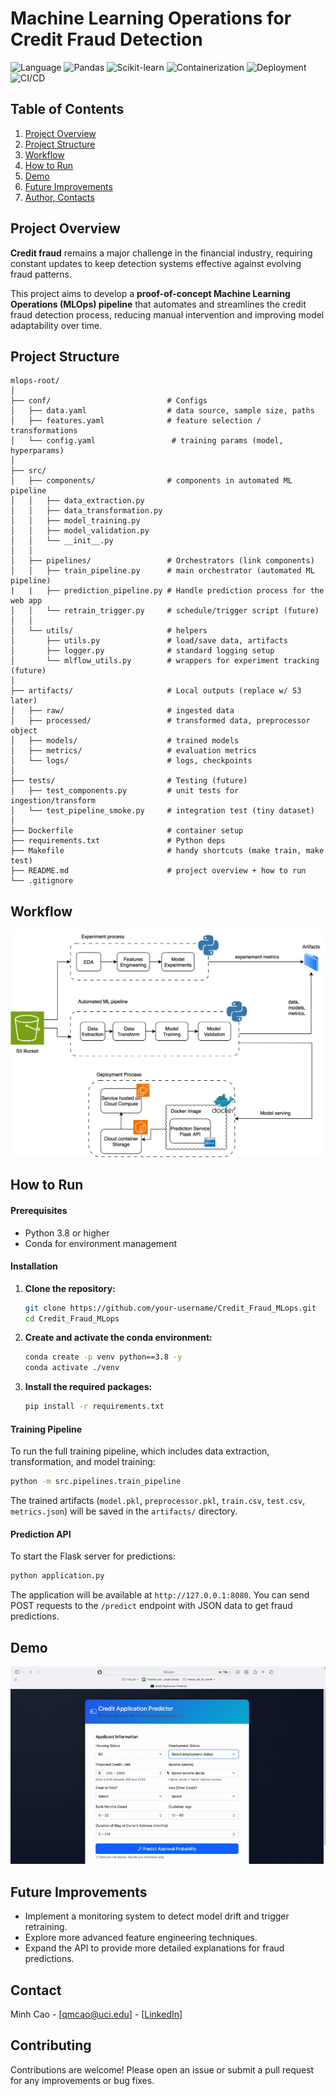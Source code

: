 # Machine Learning Operations for Credit Fraud Detection

![Language](https://img.shields.io/badge/Python-FFD43B?style=for-the-badge&logo=python&logoColor=blue)
![Pandas](https://img.shields.io/badge/Pandas-2C2D72?style=for-the-badge&logo=pandas&logoColor=white)
![Scikit-learn](https://img.shields.io/badge/scikit_learn-F7931E?style=for-the-badge&logo=scikit-learn&logoColor=white)
![Containerization](https://img.shields.io/badge/Docker-2CA5E0?style=for-the-badge&logo=docker&logoColor=white)
![Deployment](https://img.shields.io/badge/Amazon_Web_Services-FF9900?style=for-the-badge&logo=amazonwebservices&logoColor=white)
![CI/CD](https://img.shields.io/badge/GitHub_Actions-2088FF?style=for-the-badge&logo=github-actions&logoColor=white)


## Table of Contents
1. [Project Overview](#project-overview)
2. [Project Structure](#project-structure)
3. [Workflow](#workflow)
4. [How to Run](#how-to-run)
5. [Demo](#demo)
6. [Future Improvements](#future-improvements)
7. [Author, Contacts](#contact)


## Project Overview

**Credit fraud** remains a major challenge in the financial industry, requiring constant updates to keep detection systems effective against evolving fraud patterns.

This project aims to develop a **proof-of-concept Machine Learning Operations (MLOps) pipeline** that automates and streamlines the credit fraud detection process, reducing manual intervention and improving model adaptability over time.

## Project Structure
```
mlops-root/
│
├── conf/                          # Configs 
│   ├── data.yaml                  # data source, sample size, paths
│   ├── features.yaml              # feature selection / transformations
│   └── config.yaml                 # training params (model, hyperparams)
│
├── src/
│   ├── components/                # components in automated ML pipeline
│   │   ├── data_extraction.py
│   │   ├── data_transformation.py
│   │   ├── model_training.py
│   │   ├── model_validation.py    
│   │   └── __init__.py
│   │
│   ├── pipelines/                 # Orchestrators (link components)
│   │   ├── train_pipeline.py      # main orchestrator (automated ML pipeline)
|   |   ├── prediction_pipeline.py # Handle prediction process for the web app
│   │   └── retrain_trigger.py     # schedule/trigger script (future)
│   │
│   └── utils/                     # helpers
│       ├── utils.py               # load/save data, artifacts
│       ├── logger.py              # standard logging setup
│       └── mlflow_utils.py        # wrappers for experiment tracking (future)
│
├── artifacts/                     # Local outputs (replace w/ S3 later)
│   ├── raw/                       # ingested data
│   ├── processed/                 # transformed data, preprocessor object
│   ├── models/                    # trained models
│   ├── metrics/                   # evaluation metrics
│   └── logs/                      # logs, checkpoints
│
├── tests/                         # Testing (future)
│   ├── test_components.py         # unit tests for ingestion/transform
│   └── test_pipeline_smoke.py     # integration test (tiny dataset)
│
├── Dockerfile                     # container setup  
├── requirements.txt               # Python deps
├── Makefile                       # handy shortcuts (make train, make test)
├── README.md                      # project overview + how to run
└── .gitignore

```

## Workflow

![My Diagram](diagrams/credit-mlops.drawio.svg)




## How to Run

#### Prerequisites
- Python 3.8 or higher
- Conda for environment management

#### Installation
1.  **Clone the repository:**
    ```bash
    git clone https://github.com/your-username/Credit_Fraud_MLops.git
    cd Credit_Fraud_MLops
    ```
2.  **Create and activate the conda environment:**
    ```bash
    conda create -p venv python==3.8 -y
    conda activate ./venv
    ```
3.  **Install the required packages:**
    ```bash
    pip install -r requirements.txt
    ```



#### Training Pipeline
To run the full training pipeline, which includes data extraction, transformation, and model training:
```bash
python -m src.pipelines.train_pipeline
```
The trained artifacts (`model.pkl`, `preprocessor.pkl`, `train.csv`, `test.csv`, `metrics.json`) will be saved in the `artifacts/` directory.

#### Prediction API
To start the Flask server for predictions:
```bash
python application.py
```
The application will be available at `http://127.0.0.1:8080`. You can send POST requests to the `/predict` endpoint with JSON data to get fraud predictions.


## Demo
![Demo](diagrams/credit-mlops-demo-800x500.gif)

## Future Improvements
- Implement a monitoring system to detect model drift and trigger retraining.
- Explore more advanced feature engineering techniques.
- Expand the API to provide more detailed explanations for fraud predictions.

## Contact
Minh Cao - [qmcao@uci.edu] - [[LinkedIn](https://www.linkedin.com/in/minhcao-uci/)]


## Contributing

Contributions are welcome! Please open an issue or submit a pull request for any improvements or bug fixes.



